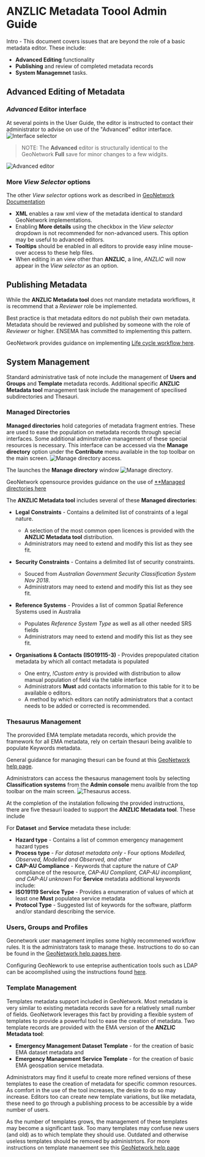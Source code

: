# ANZLIC Metadata Toool Admin Guide

Intro - 
This document covers issues that are beyond the role of a basic metadata editor. These include:
* **Advanced Editing** functionality
* **Publishing** and review of completed metadata records
* **System Managemnet** tasks.

## Advanced Editing of Metadata

### _Advanced_ Editor interface
At several points in the User Guide, the editor is instructed to contact their administrator to advise on use of the "Advanced" editor interface.  ![Interface selector](images/EditorSelector.png)

>NOTE: The **Advanced** editor is structurally identical to the GeoNetwork **Full** save for minor changes to a few widgits. 

![Advanced editor](images/AdvancedEditor.png)

### More _View Selector_ options
The other _View selector_ options work as described in [GeoNetwork Documentation](https://geonetwork-opensource.org/manuals/trunk/en/user-guide/describing-information/editing-metadata.html?highlight=editor#navigating-the-form)

* **XML** enables a raw xml view of the metadata identical to standard GeoNetwork implementations.
* Enabling **More details** using the checkbox in the _View selector_ dropdown is not recommended for non-advanced users. This option may be useful to advanced editors.
* **Tooltips** should be enabled in all editors to provide easy inline mouse-over access to these help files.
* When editing in an view other than **ANZLIC**,  a line, _ANZLIC_ will now appear in the _View selector_ as an option.


## Publishing Metadata

While the **ANZLIC Metadata tool** does not mandate metadata workflows, it is recommend that a _Reviewer_ role be implemented.

Best practice is that metadata editors do not publish their own metadata. Metadata should be reviewed and published by someone with the role of _Reviewer_ or higher.  ENSEMA has committed to implementing this pattern. 

GeoNetwork provides guidance on implementing [Life cycle workflow here](https://geonetwork-opensource.org/manuals/trunk/en/user-guide/workflow/life-cycle.html).

## System Management
Standard administrative task of note include the management of **Users and Groups** and **Template** metadata records.
Additional specific **ANZLIC Metadata tool** management task include the management of specilised subdirectories and Thesauri. 

### Managed Directories

**Managed directories** hold categories of metadata fragment entries. These are used to ease the population on metadata records through special interfaces. Some additional adminstrative management of these special resources is necessary. This interface can be accessed via the **Manage directory** option under the **Contribute** menu available in the top toolbar on the main screen. ![Manage directory access](images/ManagedDirectoryAccess.png).

The launches the **Manage directory** window ![Manage directory](images/ManagedDirectory.png).

GeoNetwork opensource provides guidance on the use of [**Managed directories here](https://geonetwork-opensource.org/manuals/trunk/en/administrator-guide/managing-classification-systems/managing-directories.html?highlight=managed%20directories#managing-directories)

The **ANZLIC Metadata tool** includes several of these **Managed directories**:

* **Legal Constraints** - Contains a delimited list of constraints of a legal nature. 
    * A selection of the most common open licences is provided with the **ANZLIC Metadata tool** distribution.
    * Administrators may need to extend and modify this list as they see fit. 

* **Security Constraints** - Contains a delimited list of security constraints. 
  * Souced from _Australian Government Security Classification System Nov 2018_. 
  * Administrators may need to extend and modify this list as they see fit. 
	
* **Reference Systems** - Provides a list of common Spatial Reference Systems used in Australia
  * Populates _Reference System Type_ as well as all other needed SRS fields
  * Administrators may need to extend and modify this list as they see fit. 
  
* **Organisations & Contacts (ISO19115-3)** - Provides prepopulated citation metadata by which all contact metadata is populated
  * One entry, _!Custom entry_ is provided with distribution to allow manual population of field via the table interface
  * Administrators **Must** add contacts information to this table for it to be available o editors.
  * A method by which editors can notify administrators that a contact needs to be added or corrected is recommended.

### Thesaurus Management
The prorovided EMA template metadata records, which provide the framework for all EMA metadata, rely on certain thesauri being avalible to populate Keywords metadata.

General guidance for managing thesuri can be found at this [GeoNetwork help page](https://geonetwork-opensource.org/manuals/3.10.x/en/administrator-guide/managing-classification-systems/managing-thesaurus.html).

Administrators can access the thesaurus management tools by selecting **Classification systems** from the **Admin console** menu availble from the  top toolbar on the main screen. ![Thesaurus access](images/ThesaurusMgnAccess.png).

At the completion of the instalation following the provided instructions, there are five thesauri loaded to support the  **ANZLIC Metadata tool**. These include

For **Dataset** and **Service** metadata these include:
* **Hazard type** - Contains a list of common emergency management hazard types
* **Process type** - _For dataset metadata only_ - Four options _Modelled, Observed, Modelled and Observed, and other_
* **CAP-AU Compliance** - Keywords that capture the nature of CAP compliance of the resource, _CAP-AU Compliant, CAP-AU incompliant, and CAP-AU unknown_
For **Service** metadata additional keywords include:
* **ISO19119 Service Type** - Provides a enumeration of values of which at least one **Must** populatea service metadata
* **Protocol Type** - Suggested list of keywords for the software, platform and/or standard describing the service.

### Users, Groups and Profiles
Geonetwork user management implies some highly recommened workflow rules. It is the administrators task to manage these. Instructions to do so can be found in the [GeoNetwork help pages here](https://geonetwork-opensource.org/manuals/3.10.x/en/administrator-guide/managing-users-and-groups/index.html).

Configuring GeoNework to use enteprise authentication tools such as LDAP can be acoomplished using the instructions found [here](https://geonetwork-opensource.org/manuals/3.10.x/en/administrator-guide/managing-users-and-groups/authentication-mode.html?highlight=authentication#authentication-mode).

### Template Management

Templates metadata support included in GeoNetwork. Most metadata is very similar to existing metadata records save for a relatively small number of fields. GeoNetwork leverages this fact by providing a flexible system of templates to provide a powerful tool to ease the creation of metadata. Two template records are provided with the EMA version of the **ANZLIC Metadata tool**:
* **Emergency Management Dataset Template** - for the creation of basic EMA dataset metadata and
* **Emergency Management Service Template** - for the creation of basic EMA geospation service metadata.

Administrators may find it useful to create more refined versions of these templates to ease the creation of metadata for specific common resources. As comfort in the use of the tool increases, the desire to do so may increase. Editors too can create new template variations, but like metadata, these need to go through a publishing process to be accessible by a wide number of users.

As the number of templates grows, the management of these templates may become a significant task. Too many templates may confuse new users (and old) as to which template they should use. Outdated and otherwise useless templates should be removed by administrtors. For more instructions on template manaement see this [GeoNetwork help page](https://geonetwork-opensource.org/manuals/3.10.x/en/user-guide/describing-information/managing-templates.html?highlight=templates#managing-templates.)
